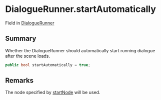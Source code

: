 # DialogueRunner.startAutomatically

Field in [DialogueRunner](/docs/api/csharp/yarn.unity.dialoguerunner.md)

## Summary


Whether the DialogueRunner should automatically start running
dialogue after the scene loads.


```csharp
public bool startAutomatically = true;
```

## Remarks


The node specified by  <a href="yarn.unity.dialoguerunner.startnode.md">startNode</a>  will be used.



